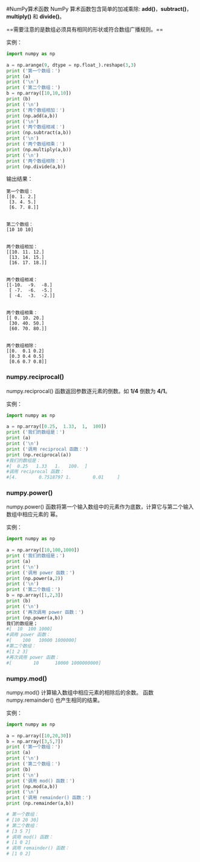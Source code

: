 #NumPy算术函数
NumPy 算术函数包含简单的加减乘除: **add()**，**subtract()**，**multiply()** 和 **divide()**。

==需要注意的是数组必须具有相同的形状或符合数组广播规则。==

实例：
```python
import numpy as np 
 
a = np.arange(9, dtype = np.float_).reshape(3,3)  
print ('第一个数组：')
print (a)
print ('\n')
print ('第二个数组：')
b = np.array([10,10,10])  
print (b)
print ('\n')
print ('两个数组相加：')
print (np.add(a,b))
print ('\n')
print ('两个数组相减：')
print (np.subtract(a,b))
print ('\n')
print ('两个数组相乘：')
print (np.multiply(a,b))
print ('\n')
print ('两个数组相除：')
print (np.divide(a,b))
```

输出结果：
```
第一个数组：
[[0. 1. 2.]
 [3. 4. 5.]
 [6. 7. 8.]]


第二个数组：
[10 10 10]


两个数组相加：
[[10. 11. 12.]
 [13. 14. 15.]
 [16. 17. 18.]]


两个数组相减：
[[-10.  -9.  -8.]
 [ -7.  -6.  -5.]
 [ -4.  -3.  -2.]]


两个数组相乘：
[[ 0. 10. 20.]
 [30. 40. 50.]
 [60. 70. 80.]]


两个数组相除：
[[0.  0.1 0.2]
 [0.3 0.4 0.5]
 [0.6 0.7 0.8]]
```

### numpy.reciprocal()
numpy.reciprocal() 函数返回参数逐元素的倒数。如 **1/4** 倒数为 **4/1**。

实例：
```python
import numpy as np 
 
a = np.array([0.25,  1.33,  1,  100])  
print ('我们的数组是：')
print (a)
print ('\n')
print ('调用 reciprocal 函数：')
print (np.reciprocal(a))
#我们的数组是：
#[  0.25   1.33   1.   100.  ]
#调用 reciprocal 函数：
#[4.        0.7518797 1.        0.01     ]
```

### numpy.power()

numpy.power() 函数将第一个输入数组中的元素作为底数，计算它与第二个输入数组中相应元素的 幂。

实例：
```python
import numpy as np 
 
a = np.array([10,100,1000])  
print ('我们的数组是；')
print (a)
print ('\n') 
print ('调用 power 函数：')
print (np.power(a,2))
print ('\n')
print ('第二个数组：')
b = np.array([1,2,3])  
print (b)
print ('\n')
print ('再次调用 power 函数：')
print (np.power(a,b))
我们的数组是；
#[  10  100 1000]
#调用 power 函数：
#[    100   10000 1000000]
#第二个数组：
#[1 2 3]
#再次调用 power 函数：
#[        10      10000 1000000000]
```

### numpy.mod()

numpy.mod() 计算输入数组中相应元素的相除后的余数。 函数 numpy.remainder() 也产生相同的结果。

实例：
```python
import numpy as np
 
a = np.array([10,20,30]) 
b = np.array([3,5,7])  
print ('第一个数组：')
print (a)
print ('\n')
print ('第二个数组：')
print (b)
print ('\n')
print ('调用 mod() 函数：')
print (np.mod(a,b))
print ('\n')
print ('调用 remainder() 函数：')
print (np.remainder(a,b))

# 第一个数组：
# [10 20 30]
# 第二个数组：
# [3 5 7]
# 调用 mod() 函数：
# [1 0 2]
# 调用 remainder() 函数：
# [1 0 2]
```